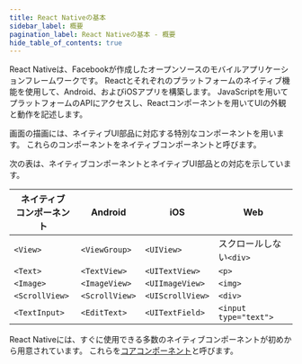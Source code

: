 ```yaml
---
title: React Nativeの基本
sidebar_label: 概要
pagination_label: React Nativeの基本 - 概要
hide_table_of_contents: true
---
```


React Nativeは、Facebookが作成したオープンソースのモバイルアプリケーションフレームワークです。
Reactとそれぞれのプラットフォームのネイティブ機能を使用して、Android、およびiOSアプリを構築します。
JavaScriptを用いてプラットフォームのAPIにアクセスし、Reactコンポーネントを用いてUIの外観と動作を記述します。

画面の描画には、ネイティブUI部品に対応する特別なコンポーネントを用います。
これらのコンポーネントをネイティブコンポーネントと呼びます。

次の表は、ネイティブコンポーネントとネイティブUI部品との対応を示しています。

|ネイティブ<br/>コンポーネント|Android|iOS|Web|
|---------------------------|------------|--------|----------|
|`<View>`|`<ViewGroup>`|`<UIView>`|スクロールしない`<div>`|
|`<Text>`|`<TextView>`|`<UITextView>`|`<p>`|
|`<Image>`|`<ImageView>`|`<UIImageView>`|`<img>`|
|`<ScrollView>`|`<ScrollView>`|`<UIScrollView>`|`<div>`|
|`<TextInput>`|`<EditText>`|`<UITextField>`|`<input type="text">`|

React Nativeには、すぐに使用できる多数のネイティブコンポーネントが初めから用意されています。
これらを[コアコンポーネント](https://reactnative.dev/docs/components-and-apis)と呼びます。
